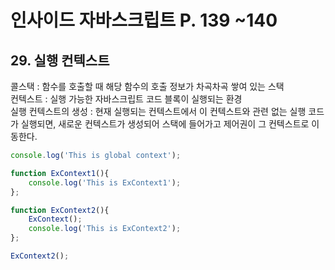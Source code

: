 # 인사이드 자바스크립트 P. 139 ~140

## 29. 실행 컨텍스트
콜스택 : 함수를 호출할 때 해당 함수의 호출 정보가 차곡차곡 쌓여 있는 스택 <br />
컨텍스트 : 실행 가능한 자바스크립트 코드 블록이 실행되는 환경 <br />
실행 컨텍스트의 생성 : 현재 실행되는 컨텍스트에서 이 컨텍스트와 관련 없는 실행 코드가 실행되면, 새로운 컨텍스트가 생성되어 스택에 들어가고 제어권이 그 컨텍스트로 이동한다.
```js
console.log('This is global context');

function ExContext1(){
    console.log('This is ExContext1');
};

function ExContext2(){
    ExContext();
    console.log('This is ExContext2');
};

ExContext2();

```